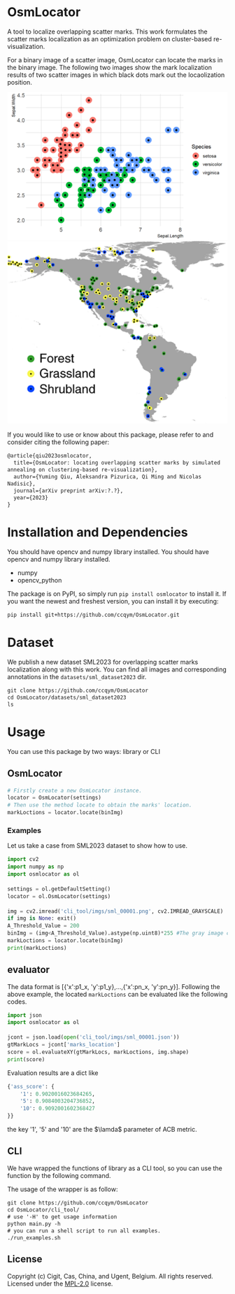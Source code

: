 # OsmLocator
A tool to localize overlapping scatter marks. This work formulates the scatter marks localization as an optimization problem on cluster-based re-visualization.

For a binary image of a scatter image, OsmLocator can locate the marks in the binary image. The following two images show the mark localization results of two scatter images in which black dots mark out the locaolization position.

![Localization result of a scatter plot.](/images/scatter_plot.png "Localization result of a scatter plot.")
![Localization result of a scatter map.](/images/scatter_map.png "Localization result of a scatter map.")

If you would like to use or know about this package, please refer to and consider citing the following paper: 
```
@article{qiu2023osmlocator,
  title={OsmLocator: locating overlapping scatter marks by simulated annealing on clustering-based re-visualization},
  author={Yuming Qiu, Aleksandra Pizurica, Qi Ming and Nicolas Nadisic},
  journal={arXiv preprint arXiv:?.?},
  year={2023}
}
```

# Installation and Dependencies
You should have opencv and numpy library installed.
You should have opencv and numpy library installed.
* numpy
* opencv_python

The package is on PyPI, so simply run `pip install osmlocator` to install it.
If you want the newest and freshest version, you can install it by executing:
```
pip install git+https://github.com/ccqym/OsmLocator.git
```

# Dataset
We publish a new dataset SML2023 for overlapping scatter marks localization along with this work. You can find all images and corresponding annotations in the `datasets/sml_dataset2023` dir.
```shell
git clone https://github.com/ccqym/OsmLocator
cd OsmLocator/datasets/sml_dataset2023
ls
```

# Usage
You can use this package by two ways: library or CLI

## OsmLocator 
```python
# Firstly create a new OsmLocator instance.
locator = OsmLocator(settings)
# Then use the method locate to obtain the marks' location.
markLoctions = locator.locate(binImg)
```

### Examples
Let us take a case from SML2023 dataset to show how to use.
```python
import cv2
import numpy as np
import osmlocator as ol

settings = ol.getDefaultSetting()
locator = ol.OsmLocator(settings)

img = cv2.imread('cli_tool/imgs/sml_00001.png', cv2.IMREAD_GRAYSCALE)
if img is None: exit()
A_Threshold_Value = 200
binImg = (img<A_Threshold_Value).astype(np.uint8)*255 #The gray image can be converted into a binary image by OTSU algorithm. 
markLoctions = locator.locate(binImg)
print(markLoctions)
```

## evaluator
The data format is [{'x':p1_x, 'y':p1_y},...,{'x':pn_x, 'y':pn_y}]. Following the above example, the located `markLoctions` can be evaluated like the following codes.
```python
import json
import osmlocator as ol

jcont = json.load(open('cli_tool/imgs/sml_00001.json'))
gtMarkLocs = jcont['marks_location']
score = ol.evaluateXY(gtMarkLocs, markLoctions, img.shape)
print(score)
```
Evaluation results are a dict like
```python
{'ass_score': {
    '1': 0.9020016023684265, 
    '5': 0.9084003204736852, 
    '10': 0.9092001602368427
}}
```
the key '1', '5' and '10' are the $\lamda$ parameter of ACB metric.

## CLI
We have wrapped the functions of library as a CLI tool, so you can use the function by the following command.

The usage of the wrapper is as follow:
```shell
git clone https://github.com/ccqym/OsmLocator
cd OsmLocator/cli_tool/
# use '-H' to get usage information
python main.py -h
# you can run a shell script to run all examples.
./run_examples.sh
```

## License
Copyright (c) Cigit, Cas, China, and Ugent, Belgium. All rights reserved.
Licensed under the [MPL-2.0](LICENSE.txt) license.
